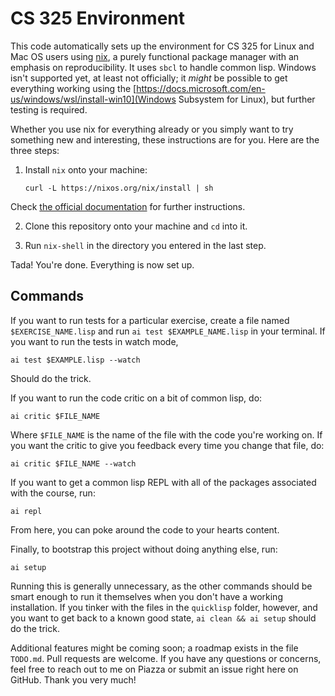 # CS 325 Environment

This code automatically sets up the environment for CS 325 for Linux and Mac OS users using [nix](https://nixos.org/), a purely functional package manager with an emphasis on reproducibility. It uses `sbcl` to handle common lisp. Windows isn't supported yet, at least not officially; it _might_ be possible to get everything working using the [https://docs.microsoft.com/en-us/windows/wsl/install-win10](Windows Subsystem for Linux), but further testing is required.

Whether you use nix for everything already or you simply want to try something new and interesting, these instructions are for you. Here are the three steps:

1. Install `nix` onto your machine:

   `curl -L https://nixos.org/nix/install | sh`

Check [the official documentation](https://nixos.org/download.html) for further instructions.

2. Clone this repository onto your machine and `cd` into it.

3. Run `nix-shell` in the directory you entered in the last step.

Tada! You're done. Everything is now set up.

## Commands

If you want to run tests for a particular exercise, create a file named `$EXERCISE_NAME.lisp` and run `ai test $EXAMPLE_NAME.lisp` in your terminal. If you want to run the tests in watch mode,

    ai test $EXAMPLE.lisp --watch

Should do the trick.

If you want to run the code critic on a bit of common lisp, do:

    ai critic $FILE_NAME

Where `$FILE_NAME` is the name of the file with the code you're working on. If you want the critic to give you feedback every time you change that file, do:

    ai critic $FILE_NAME --watch

If you want to get a common lisp REPL with all of the packages associated with the course, run:

    ai repl

From here, you can poke around the code to your hearts content.

Finally, to bootstrap this project without doing anything else, run:

    ai setup

Running this is generally unnecessary, as the other commands should be smart enough to run it themselves when you don't have a working installation. If you tinker with the files in the `quicklisp` folder, however, and you want to get back to a known good state, `ai clean && ai setup` should do the trick.

Additional features might be coming soon; a roadmap exists in the file `TODO.md`. Pull requests are welcome. If you have any questions or concerns, feel free to reach out to me on Piazza or submit an issue right here on GitHub. Thank you very much!
